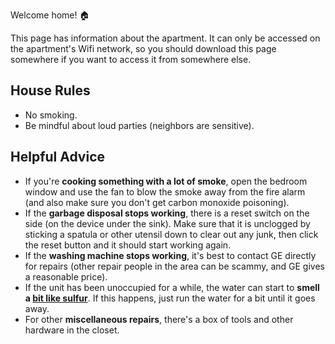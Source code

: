 Welcome home! 🏠

This page has information about the apartment. It can only be accessed on the apartment's Wifi network, so you should download this page somewhere if you want to access it from somewhere else.

## House Rules

- No smoking.
- Be mindful about loud parties (neighbors are sensitive).

## Helpful Advice

- If you're **cooking something with a lot of smoke**, open the bedroom window and use the fan to blow the smoke away from the fire alarm (and also make sure you don't get carbon monoxide poisoning).
- If the **garbage disposal stops working**, there is a reset switch on the side (on the device under the sink). Make sure that it is unclogged by sticking a spatula or other utensil down to clear out any junk, then click the reset button and it should start working again.
- If the **washing machine stops working**, it's best to contact GE directly for repairs (other repair people in the area can be scammy, and GE gives a reasonable price).
- If the unit has been unoccupied for a while, the water can start to **smell a [bit like sulfur][sulfur-smell-explained]**. If this happens, just run the water for a bit until it goes away.
- For other **miscellaneous repairs**, there's a box of tools and other hardware in the closet.

[sulfur-smell-explained]: https://www.culligan.com/blog/sulfur-smell-in-water-where-does-it-come-from
